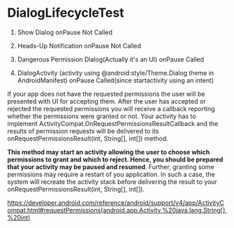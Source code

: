# DialogLifecycleTest

1) Show Dialog
onPause Not Called

2) Heads-Up Notification
onPause Not Called

3) Dangerous Permission Dialog(Actually it's an UI)
onPause Called

4) DialogActivity (activity using @android:style/Theme.Dialog theme in AndroidManifest)
onPause Called(since startactivity using an intent)

If your app does not have the requested permissions the user will be presented with UI for accepting them. After the user has accepted or rejected the requested permissions you will receive a callback reporting whether the permissions were granted or not. Your activity has to implement ActivityCompat.OnRequestPermissionsResultCallback and the results of permission requests will be delivered to its onRequestPermissionsResult(int, String[], int[]) method.

<b>This method may start an activity allowing the user to choose which permissions to grant and which to reject. Hence, you should be prepared that your activity may be paused and resumed</b>. Further, granting some permissions may require a restart of you application. In such a case, the system will recreate the activity stack before delivering the result to your onRequestPermissionsResult(int, String[], int[]).

https://developer.android.com/reference/android/support/v4/app/ActivityCompat.html#requestPermissions(android.app.Activity,%20java.lang.String[],%20int)
